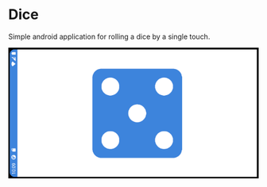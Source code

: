 # Dice
Simple android application for rolling a dice by a single touch.

![screenshot](https://github.com/GeorgeRadev/dice_android/blob/main/dice_screenshot.png?raw=true)
